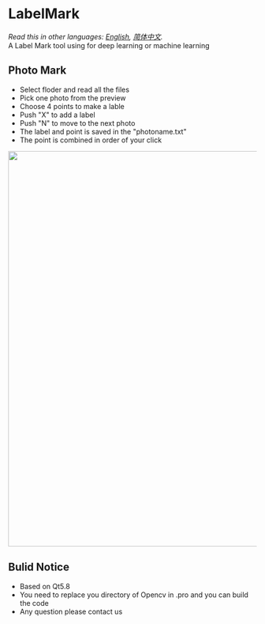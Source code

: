 # LabelMark  
*Read this in other languages: [English](README.md), [简体中文](README-zh.md).*  
A Label Mark tool using for deep learning or machine learning        
## Photo Mark  
- Select floder and read all the files
- Pick one photo from the preview
- Choose 4 points to make a lable
- Push "X" to add a label
- Push "N" to move to the next photo
- The label and point is saved in the "photoname.txt"
- The point is combined in order of your click
     
<img src="images/show.gif" width = "800" align=center />  

## Bulid Notice
- Based on Qt5.8
- You need to replace you directory of Opencv in .pro and you can build the code
- Any question please contact us